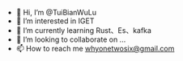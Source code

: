 - 👋 Hi, I’m @TuiBianWuLu
- 👀 I’m interested in IGET
- 🌱 I’m currently learning Rust、Es、kafka
- 💞️ I’m looking to collaborate on ...
- 📫 How to reach me whyonetwosix@gmail.com

<!---
TuiBianWuLu/TuiBianWuLu is a ✨ special ✨ repository because its `README.md` (this file) appears on your GitHub profile.
You can click the Preview link to take a look at your changes.
--->

